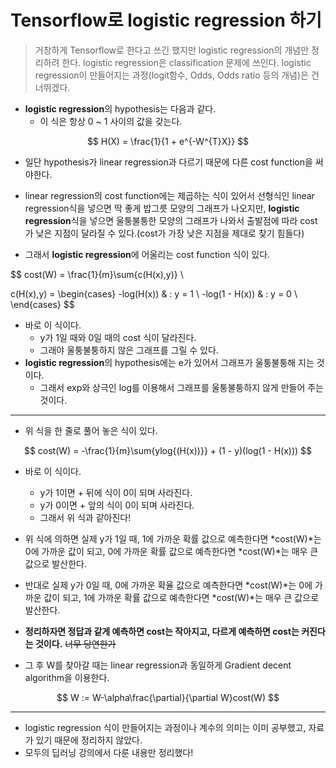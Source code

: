 # Tensorflow로 logistic regression 하기

> 거창하게 Tensorflow로 한다고 쓰긴 했지만 logistic regression의 개념만 정리하려 한다. logistic regression은 classification 문제에 쓰인다. logistic regression이 만들어지는 과정(logit함수, Odds, Odds ratio 등의 개념)은 건너뛰겠다.

- **logistic regression**의 hypothesis는 다음과 같다.
  - 이 식은 항상 0 ~ 1 사이의 값을 갖는다.


$$
H(X) = \frac{1}{1 + e^{-W^{T}X}}
$$



- 일단 hypothesis가 linear regression과 다르기 때문에 다른 cost function을 써야한다.
- linear regression의 cost function에는 제곱하는 식이 있어서 선형식인 linear regression식을 넣으면 딱 좋게 밥그릇 모양의 그래프가 나오지만, **logistic regression**식을 넣으면 울퉁불퉁한 모양의 그래프가 나와서 출발점에 따라 cost가 낮은 지점이 달라질 수 있다.(cost가 가장 낮은 지점을 제대로 찾기 힘들다)



- 그래서 **logistic regression**에 어울리는 cost function 식이 있다.


$$
cost(W) = \frac{1}{m}\sum{c(H(x),y)} \\

c(H(x),y) = \begin{cases}
-log(H(x)) & : y = 1 \\
-log(1 - H(x)) & : y = 0 \\
\end{cases}
$$



- 바로 이 식이다.
  - y가 1일 때와 0일 때의 cost 식이 달라진다.
  - 그래야 울퉁불퉁하지 않은 그래프를 그릴 수 있다.
- **logistic regression**의 hypothesis에는 e가 있어서 그래프가 울퉁불퉁해 지는 것이다.
  - 그래서 exp와 상극인 log를 이용해서 그래프를 울퉁불퉁하지 않게 만들어 주는 것이다.

---

- 위 식을 한 줄로 풀어 놓은 식이 있다.


$$
cost(W) = -\frac{1}{m}\sum{ylog{(H(x))}} + (1 - y)(log(1 - H(x)))
$$



- 바로 이 식이다.
  - y가 1이면 + 뒤에 식이 0이 되며 사라진다.
  - y가 0이면 + 앞의 식이 0이 되며 사라진다.
  - 그래서 위 식과 같아진다!



- 위 식에 의하면 실제 y가 1일 때, 1에 가까운 확률 값으로 예측한다면 *cost(W)*는 0에 가까운 값이 되고, 0에 가까운 확률 값으로 예측한다면 *cost(W)*는 매우 큰 값으로 발산한다.



- 반대로 실제 y가 0일 때, 0에 가까운 확율 값으로 예측한다면 *cost(W)*는 0에 가까운 값이 되고, 1에 가까운 확률 값으로 예측한다면 *cost(W)*는 매우 큰 값으로 발산한다.



- **정리하자면 정답과 같게 예측하면 cost는 작아지고, 다르게 예측하면 cost는 커진다는 것이다.** ~~너무 당연한가~~



- 그 후 W를 찾아갈 때는 linear regression과 동일하게 Gradient decent algorithm을 이용한다.


$$
W := W-\alpha\frac{\partial}{\partial W}cost(W)
$$



---

- logistic regression 식이 만들어지는 과정이나 계수의 의미는 이미 공부했고, 자료가 있기 때문에 정리하지 않았다.
- 모두의 딥러닝 강의에서 다룬 내용만 정리했다!

